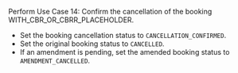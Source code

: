 Perform Use Case 14: Confirm the cancellation of the booking WITH_CBR_OR_CBRR_PLACEHOLDER.

* Set the booking cancellation status to `CANCELLATION_CONFIRMED`.
* Set the original booking status to `CANCELLED`.
* If an amendment is pending, set the amended booking status to `AMENDMENT_CANCELLED`.
